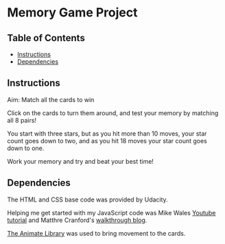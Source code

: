 # Memory Game Project

## Table of Contents

* [Instructions](#instructions)
* [Dependencies](#dependencies)

## Instructions

Aim: Match all the cards to win

Click on the cards to turn them around, and test your memory by matching all 8 pairs!

You start with three stars, but as you hit more than 10 moves, your star count goes down to two, and as you hit 18 moves your star count goes down to one.

Work your memory and try and beat your best time!

## Dependencies

The HTML and CSS base code was provided by Udacity.

Helping me get started with my JavaScript code was Mike Wales [Youtube tutorial](https://www.youtube.com/watch?v=_rUH-sEs68Y) and Matthre Cranford's [walkthrough blog](https://matthewcranford.com/memory-game-walkthrough-part-1-setup/).

[The Animate Library](https://daneden.github.io/animate.css/) was used to bring movement to the cards.
